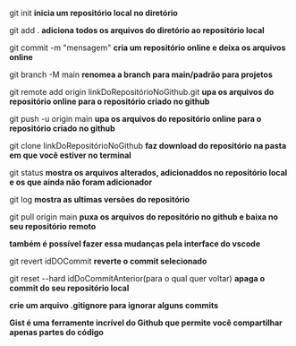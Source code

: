 git init **inicia um repositório local no  diretório**

git add . **adiciona todos os arquivos do diretório ao repositório local**

git commit -m "mensagem" **cria um repositório online e deixa os arquivos online**

git branch -M main **renomea a branch para main/padrão para projetos**

git remote add origin linkDoRepositórioNoGithub.git **upa os arquivos do repositório online para o repositório criado no github**

git push -u origin main **upa os arquivos do repositório online para o repositório criado no github**

git clone linkDoRepositórioNoGithub **faz download do repositório na pasta em que você estiver no terminal**

git status **mostra os arquivos alterados, adicionaddos no repositório local e os que ainda não foram adicionador**

git log **mostra as ultimas versões do repositório**

git pull origin main **puxa os arquivos do repositório no github e baixa no seu repositório remoto**

**também é possível fazer essa mudanças pela interface do vscode**

git revert idDOCommit **reverte o commit selecionado**

git reset --hard idDoCommitAnterior(para o qual quer voltar) **apaga o commit do seu repositório local**

**crie um arquivo .gitignore para ignorar alguns commits**

**Gist é uma ferramente incrível do Github que permite você compartilhar apenas partes do código**
